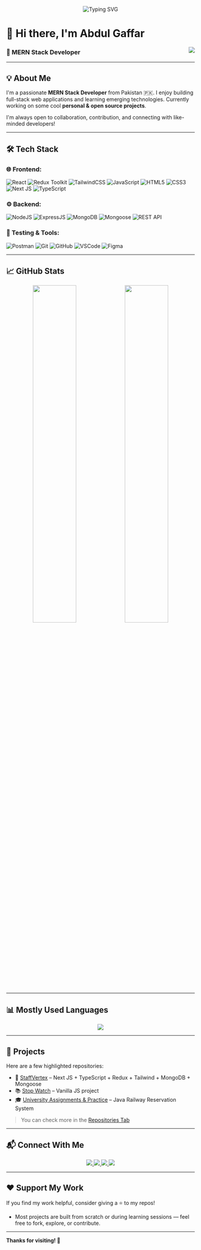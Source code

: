 <!-- Animated Banner -->
<div padding="4px">
<p align="center">
  <img src="https://readme-typing-svg.herokuapp.com?font=Fira+Code&weight=500&size=30&pause=1000&color=F97316&center=true&vCenter=true&width=1000&lines=Hi+there!+I'm+Abdul+Gaffar+👋;MERN+Stack+Developer+%7C+Open+Source+Enthusiast;Love+to+build+cool+web+stuff+🚀;Always+learning+something+new+💡" alt="Typing SVG" />
</p>

# 👋 Hi there, I'm Abdul Gaffar 
 <img src="https://komarev.com/ghpvc/?username=AbdulGaffarDev&label=Profile%20Views&color=orange&style=flat-square" align="right" /> 

### 🚀 MERN Stack Developer 

---

## 💡 About Me

I'm a passionate **MERN Stack Developer** from Pakistan 🇵🇰. I enjoy building full-stack web applications and learning emerging technologies. Currently working on some cool **personal & open source projects**.

I'm always open to collaboration, contribution, and connecting with like-minded developers!

---

## 🛠️ Tech Stack

### 🌐 Frontend:
![React](https://img.shields.io/badge/React-20232A?style=for-the-badge&logo=react&logoColor=61DAFB)
![Redux Toolkit](https://img.shields.io/badge/Redux_Toolkit-593D88?style=for-the-badge&logo=redux&logoColor=white)
![TailwindCSS](https://img.shields.io/badge/Tailwind_CSS-38B2AC?style=for-the-badge&logo=tailwind-css&logoColor=white)
![JavaScript](https://img.shields.io/badge/JavaScript-F7DF1E?style=for-the-badge&logo=javascript&logoColor=black)
![HTML5](https://img.shields.io/badge/HTML5-E34F26?style=for-the-badge&logo=html5&logoColor=white)
![CSS3](https://img.shields.io/badge/CSS3-1572B6?style=for-the-badge&logo=css3&logoColor=white)
![Next JS](https://img.shields.io/badge/Next.js-000000?style=for-the-badge&logo=next.js&logoColor=white)
![TypeScript](https://img.shields.io/badge/TypeScript-3178C6?style=for-the-badge&logo=typescript&logoColor=white)

### ⚙️ Backend:
![NodeJS](https://img.shields.io/badge/Node.js-339933?style=for-the-badge&logo=nodedotjs&logoColor=white)
![ExpressJS](https://img.shields.io/badge/Express.js-000000?style=for-the-badge&logo=express&logoColor=white)
![MongoDB](https://img.shields.io/badge/MongoDB-4EA94B?style=for-the-badge&logo=mongodb&logoColor=white)
![Mongoose](https://img.shields.io/badge/Mongoose-880000?style=for-the-badge&logo=mongoose&logoColor=white)
![REST API](https://img.shields.io/badge/REST-025E8C?style=for-the-badge&logo=rest&logoColor=white)

### 🧪 Testing & Tools:
![Postman](https://img.shields.io/badge/Postman-FF6C37?style=for-the-badge&logo=postman&logoColor=white)
![Git](https://img.shields.io/badge/Git-F05032?style=for-the-badge&logo=git&logoColor=white)
![GitHub](https://img.shields.io/badge/GitHub-181717?style=for-the-badge&logo=github&logoColor=white)
![VSCode](https://img.shields.io/badge/VS_Code-007ACC?style=for-the-badge&logo=visual-studio-code&logoColor=white)
![Figma](https://img.shields.io/badge/Figma-F24E1E?style=for-the-badge&logo=figma&logoColor=white)

---

## 📈 GitHub Stats

<p align="center">
  <img src="https://github-readme-stats.vercel.app/api?username=AbdulGaffarDev&show_icons=true&theme=radical" width="48%" />
  <img src="https://github-readme-streak-stats.herokuapp.com?user=AbdulGaffarDev&theme=radical" width="48%" />
</p>

---

## 📊 Mostly Used Languages

<p align="center">
  <img src="https://github-readme-stats.vercel.app/api/top-langs/?username=AbdulGaffarDev&layout=compact&theme=radical" />
</p>

---

## 📂 Projects

Here are a few highlighted repositories:

- 🔧 [StaffVertex](https://staffvertex-web-new.vercel.app/) – Next JS + TypeScript + Redux + Tailwind + MongoDB + Mongoose 
- 📚 [Stop Watch](https://github.com/AbdulGaffarDev/stopwatch) – Vanilla JS project  
- 🎓 [University Assignments & Practice](https://github.com/AbdulGaffarDev/JavaRailwayReservationSystem) – Java Railway Reservation System  

> You can check more in the [Repositories Tab](https://github.com/AbdulGaffarDev?tab=repositories)

---

## 📬 Connect With Me  

<p align="center">
  <a href="https://www.linkedin.com/in/abdul-gaffar-dev" target="_blank">
    <img src="https://img.shields.io/badge/LinkedIn-0A66C2?style=for-the-badge&logo=linkedin&logoColor=white" />
  </a>
  <a href="mailto:a.gaffar.dev@gmail.com" target="_blank">
    <img src="https://img.shields.io/badge/Email-D14836?style=for-the-badge&logo=gmail&logoColor=white" />
  </a>
  <a href="https://wa.me/923034895728" target="_blank">
    <img src="https://img.shields.io/badge/WhatsApp-25D366?style=for-the-badge&logo=whatsapp&logoColor=white" />
  </a>
  <a href="https://github.com/AbdulGaffarDev" target="_blank">
    <img src="https://img.shields.io/badge/GitHub-181717?style=for-the-badge&logo=github&logoColor=white" />
  </a>
</p>

---

## ❤️ Support My Work

If you find my work helpful, consider giving a ⭐ to my repos!
- Most projects are built from scratch or during learning sessions — feel free to fork, explore, or contribute.

---

**Thanks for visiting! 🚀**

</div>
